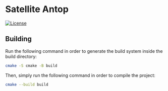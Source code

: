 # Satellite Antop
[![License](https://img.shields.io/badge/License-MIT-blue.svg)](./LICENSE)

## Building

Run the following command in order to generate the build system inside the build directory:
```sh
cmake -S cmake -B build
```

Then, simply run the following command in order to compile the project:

```sh
cmake --build build
```

